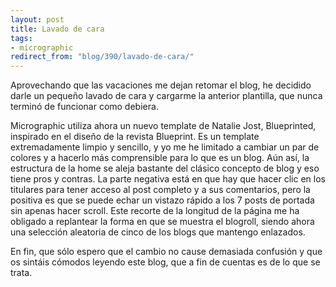 ```yaml
---
layout: post
title: Lavado de cara
tags:
- micrographic
redirect_from: "blog/390/lavado-de-cara/"
---
```

Aprovechando que las vacaciones me dejan retomar el blog, he decidido darle un pequeño lavado de cara y cargarme la anterior plantilla, que nunca terminó de funcionar como debiera.

Micrographic utiliza ahora un nuevo template de Natalie Jost, Blueprinted, inspirado en el diseño de la revista Blueprint. Es un template extremadamente limpio y sencillo, y yo me he limitado a cambiar un par de colores y a hacerlo más comprensible para lo que es un blog. Aún así, la estructura de la home se aleja bastante del clásico concepto de blog y eso tiene pros y contras. La parte negativa está en que hay que hacer clic en los titulares para tener acceso al post completo y a sus comentarios, pero la positiva es que se puede echar un vistazo rápido a los 7 posts de portada sin apenas hacer scroll. Este recorte de la longitud de la página me ha obligado a replantear la forma en que se muestra el blogroll, siendo ahora una selección aleatoria de cinco de los blogs que mantengo enlazados.

En fin, que sólo espero que el cambio no cause demasiada confusión y que os sintáis cómodos leyendo este blog, que a fin de cuentas es de lo que se trata.
